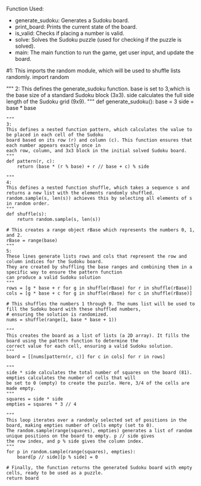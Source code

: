 Function Used:

- generate_sudoku: Generates a Sudoku board.
- print_board: Prints the current state of the board.
- is_valid: Checks if placing a number is valid.
- solve: Solves the Sudoku puzzle (used for checking if the puzzle is solved).
- main: The main function to run the game, get user input, and update the board.


<!-- The generate_sudoku function is designed to generate a Sudoku puzzle. -->

#1: This imports the random module, which will be used to shuffle lists randomly.
import random

"""
2:
This defines the generate_sudoku function. base is set to 3,which is the base size of a standard Sudoku block (3x3). 
side calculates the full side length of the Sudoku grid (9x9).
"""
def generate_sudoku():
    base = 3
    side = base * base

    """
    3:
    This defines a nested function pattern, which calculates the value to be placed in each cell of the Sudoku 
    board based on its row (r) and column (c). This function ensures that each number appears exactly once in 
    each row, column, and 3x3 block in the initial solved Sudoku board.
    """
    def pattern(r, c): 
        return (base * (r % base) + r // base + c) % side
    
    """
    4:
    This defines a nested function shuffle, which takes a sequence s and returns a new list with the elements randomly shuffled. 
    random.sample(s, len(s)) achieves this by selecting all elements of s in random order.
    """
    def shuffle(s): 
        return random.sample(s, len(s))

    # This creates a range object rBase which represents the numbers 0, 1, and 2.
    rBase = range(base)
    """
    5:
    These lines generate lists rows and cols that represent the row and column indices for the Sudoku board.
    They are created by shuffling the base ranges and combining them in a specific way to ensure the pattern function 
    can produce a valid Sudoku solution
    """
    rows = [g * base + r for g in shuffle(rBase) for r in shuffle(rBase)]
    cols = [g * base + c for g in shuffle(rBase) for c in shuffle(rBase)]

    # This shuffles the numbers 1 through 9. The nums list will be used to fill the Sudoku board with these shuffled numbers, 
    # ensuring the solution is randomized.
    nums = shuffle(range(1, base * base + 1))

    """
    This creates the board as a list of lists (a 2D array). It fills the board using the pattern function to determine the 
    correct value for each cell, ensuring a valid Sudoku solution.
    """
    board = [[nums[pattern(r, c)] for c in cols] for r in rows]

    """
    side * side calculates the total number of squares on the board (81). empties calculates the number of cells that will
    be set to 0 (empty) to create the puzzle. Here, 3/4 of the cells are made empty.
    """
    squares = side * side
    empties = squares * 3 // 4

    """
    This loop iterates over a randomly selected set of positions in the board, making empties number of cells empty (set to 0).
    The random.sample(range(squares), empties) generates a list of random unique positions on the board to empty. p // side gives 
    the row index, and p % side gives the column index.
    """
    for p in random.sample(range(squares), empties):
        board[p // side][p % side] = 0

    # Finally, the function returns the generated Sudoku board with empty cells, ready to be used as a puzzle.
    return board







